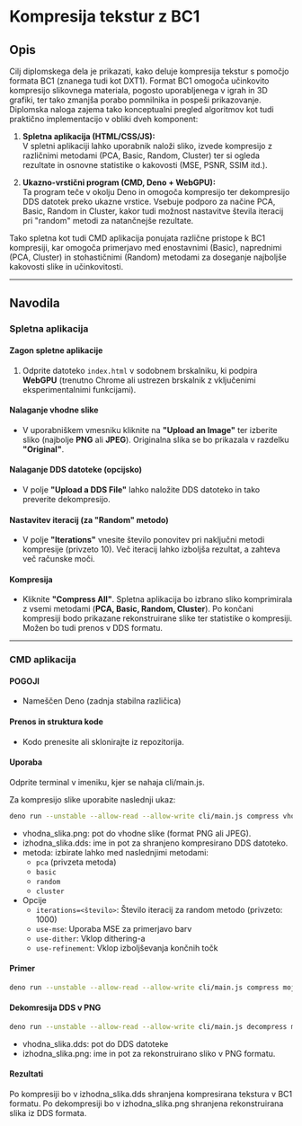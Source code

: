 # Kompresija tekstur z BC1

## Opis

Cilj diplomskega dela je prikazati, kako deluje kompresija tekstur s pomočjo formata BC1 (znanega tudi kot DXT1). Format BC1 omogoča učinkovito kompresijo slikovnega materiala, pogosto uporabljenega v igrah in 3D grafiki, ter tako zmanjša porabo pomnilnika in pospeši prikazovanje. Diplomska naloga zajema tako konceptualni pregled algoritmov kot tudi praktično implementacijo v obliki dveh komponent:

1. **Spletna aplikacija (HTML/CSS/JS):**  
   V spletni aplikaciji lahko uporabnik naloži sliko, izvede kompresijo z različnimi metodami (PCA, Basic, Random, Cluster) ter si ogleda rezultate in osnovne statistike o kakovosti (MSE, PSNR, SSIM itd.).

2. **Ukazno-vrstični program (CMD, Deno + WebGPU):**  
   Ta program teče v okolju Deno in omogoča kompresijo ter dekompresijo DDS datotek preko ukazne vrstice. Vsebuje podporo za načine PCA, Basic, Random in Cluster, kakor tudi možnost nastavitve števila iteracij pri "random" metodi za natančnejše rezultate.

Tako spletna kot tudi CMD aplikacija ponujata različne pristope k BC1 kompresiji, kar omogoča primerjavo med enostavnimi (Basic), naprednimi (PCA, Cluster) in stohastičnimi (Random) metodami za doseganje najboljše kakovosti slike in učinkovitosti.

---

## Navodila

### Spletna aplikacija

#### Zagon spletne aplikacije

1. Odprite datoteko `index.html` v sodobnem brskalniku, ki podpira **WebGPU** (trenutno Chrome ali ustrezen brskalnik z vključenimi eksperimentalnimi funkcijami).

#### Nalaganje vhodne slike

- V uporabniškem vmesniku kliknite na **"Upload an Image"** ter izberite sliko (najbolje **PNG** ali **JPEG**). Originalna slika se bo prikazala v razdelku **"Original"**.

#### Nalaganje DDS datoteke (opcijsko)

- V polje **"Upload a DDS File"** lahko naložite DDS datoteko in tako preverite dekompresijo.

#### Nastavitev iteracij (za "Random" metodo)

- V polje **"Iterations"** vnesite število ponovitev pri naključni metodi kompresije (privzeto 10). Več iteracij lahko izboljša rezultat, a zahteva več računske moči.

#### Kompresija

- Kliknite **"Compress All"**. Spletna aplikacija bo izbrano sliko komprimirala z vsemi metodami (**PCA, Basic, Random, Cluster**). Po končani kompresiji bodo prikazane rekonstruirane slike ter statistike o kompresiji. Možen bo tudi prenos v DDS formatu.

---

### CMD aplikacija

#### POGOJI

- Nameščen Deno (zadnja stabilna različica)

#### Prenos in struktura kode

- Kodo prenesite ali sklonirajte iz repozitorija.

#### Uporaba

Odprite terminal v imeniku, kjer se nahaja cli/main.js.

Za kompresijo slike uporabite naslednji ukaz:

```bash
deno run --unstable --allow-read --allow-write cli/main.js compress vhodna_slika.png izhodna_slika.dds [metoda] [opcije]
```

- vhodna_slika.png: pot do vhodne slike (format PNG ali JPEG).
- izhodna_slika.dds: ime in pot za shranjeno kompresirano DDS datoteko.
- metoda: izbirate lahko med naslednjimi metodami:
  - `pca` (privzeta metoda)  
  - `basic`  
  - `random`  
  - `cluster`
- Opcije
  - `iterations=<število>`: Število iteracij za random metodo (privzeto: 1000)
  - `use-mse`: Uporaba MSE za primerjavo barv
  - `use-dither`: Vklop dithering-a
  - `use-refinement`: Vklop izboljševanja končnih točk

#### Primer

```bash
deno run --unstable --allow-read --allow-write cli/main.js compress moja_slika.png moja_slika.dds pca
```

#### Dekomresija DDS v PNG

```bash
deno run --unstable --allow-read --allow-write cli/main.js decompress moja_slika.dds izhodna_slika.png
```

- vhodna_slika.dds: pot do DDS datoteke
- izhodna_slika.png: ime in pot za rekonstruirano sliko v PNG formatu.

#### Rezultati

Po kompresiji bo v izhodna_slika.dds shranjena kompresirana tekstura v BC1 formatu.
Po dekompresiji bo v izhodna_slika.png shranjena rekonstruirana slika iz DDS formata.
